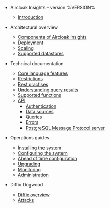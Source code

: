 - Aircloak Insights – version %VERSION%

  - [Introduction](/)

- Architectural overview

  - [Components of Aircloak Insights](/components.md)
  - [Deployment](/deployment.md)
  - [Scaling](/scaling.md)
  - [Supported datastores](/datastores.md)

- Technical documentation

  - [Core language features](/sql.md)
  - [Restrictions](/sql/restrictions.md)
  - [Best practises](/sql/best-practises.md)
  - [Understanding query results](/sql/query-results.md)
  - [Supported functions](/sql/functions.md)
  - [API](/api.md)
    - [Authentication](/api.md#authentication)
    - [Data sources](/api/data_sources.md)
    - [Queries](/api/queries.md)
    - [Errors](/api/errors.md)
    - [PostgreSQL Message Protocol server](/api/psql.md)

- Operations guides

  - [Installing the system](/ops/installation.md)
  - [Configuring the system](/ops/configuration.md)
  - [Ahead of time configuration](/ops/ahead-of-time-configuration.md)
  - [Upgrading](/ops/upgrading.md)
  - [Monitoring](/ops/monitoring.md)
  - [Administration](/ops/administration.md)

- Diffix Dogwood

  - [Diffix overview](/diffix.md)
  - [Attacks](/attacks.md)
